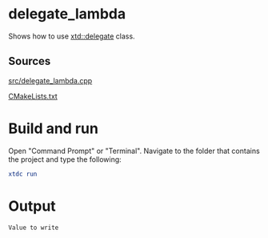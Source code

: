 # delegate_lambda

Shows how to use [xtd::delegate](../../../../src/xtd.core/include/xtd/delegate.h) class.

## Sources

[src/delegate_lambda.cpp](src/delegate_lambda.cpp)

[CMakeLists.txt](CMakeLists.txt)

# Build and run

Open "Command Prompt" or "Terminal". Navigate to the folder that contains the project and type the following:

```cmake
xtdc run
```

# Output

```
Value to write
```
